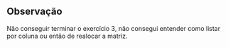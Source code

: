 ## Observação

Não conseguir terminar o exercício 3, não consegui entender como listar por coluna ou então de realocar a matriz.